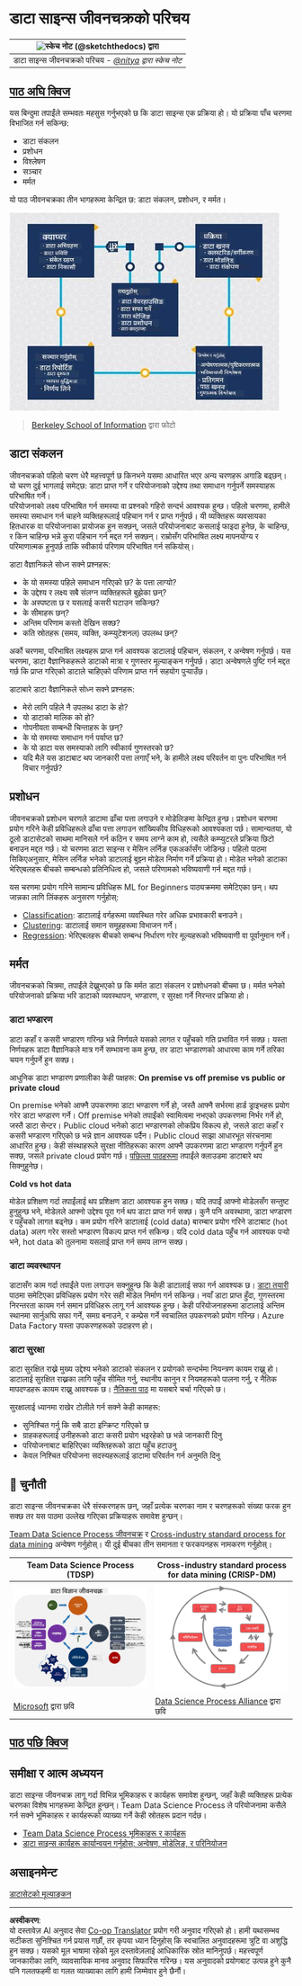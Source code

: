 <!--
CO_OP_TRANSLATOR_METADATA:
{
  "original_hash": "79ca8a5a3135e94d2d43f56ba62d5205",
  "translation_date": "2025-09-04T17:00:44+00:00",
  "source_file": "4-Data-Science-Lifecycle/14-Introduction/README.md",
  "language_code": "ne"
}
-->
# डाटा साइन्स जीवनचक्रको परिचय

|![ स्केच नोट [(@sketchthedocs)](https://sketchthedocs.dev) द्वारा ](../../sketchnotes/14-DataScience-Lifecycle.png)|
|:---:|
| डाटा साइन्स जीवनचक्रको परिचय - _[@nitya](https://twitter.com/nitya) द्वारा स्केच नोट_ |

## [पाठ अघि क्विज](https://red-water-0103e7a0f.azurestaticapps.net/quiz/26)

यस बिन्दुमा तपाईंले सम्भवतः महसुस गर्नुभएको छ कि डाटा साइन्स एक प्रक्रिया हो। यो प्रक्रिया पाँच चरणमा विभाजित गर्न सकिन्छ:

- डाटा संकलन
- प्रशोधन
- विश्लेषण
- सञ्चार
- मर्मत

यो पाठ जीवनचक्रका तीन भागहरूमा केन्द्रित छ: डाटा संकलन, प्रशोधन, र मर्मत।

![डाटा साइन्स जीवनचक्रको चित्र](../../../../translated_images/data-science-lifecycle.a1e362637503c4fb0cd5e859d7552edcdb4aa629a279727008baa121f2d33f32.ne.jpg)
> [Berkeley School of Information](https://ischoolonline.berkeley.edu/data-science/what-is-data-science/) द्वारा फोटो

## डाटा संकलन

जीवनचक्रको पहिलो चरण धेरै महत्त्वपूर्ण छ किनभने यसमा आधारित भएर अन्य चरणहरू अगाडि बढ्छन्। यो चरण दुई भागलाई समेट्छ: डाटा प्राप्त गर्ने र परियोजनाको उद्देश्य तथा समाधान गर्नुपर्ने समस्याहरू परिभाषित गर्ने।  
परियोजनाको लक्ष्य परिभाषित गर्न समस्या वा प्रश्नको गहिरो सन्दर्भ आवश्यक हुन्छ। पहिलो चरणमा, हामीले समस्या समाधान गर्न चाहने व्यक्तिहरूलाई पहिचान गर्न र प्राप्त गर्नुपर्छ। यी व्यक्तिहरू व्यवसायका हितधारक वा परियोजनाका प्रायोजक हुन सक्छन्, जसले परियोजनाबाट कसलाई फाइदा हुनेछ, के चाहिन्छ, र किन चाहिन्छ भन्ने कुरा पहिचान गर्न मद्दत गर्न सक्छन्। राम्रोसँग परिभाषित लक्ष्य मापनयोग्य र परिमाणात्मक हुनुपर्छ ताकि स्वीकार्य परिणाम परिभाषित गर्न सकियोस्। 

डाटा वैज्ञानिकले सोध्न सक्ने प्रश्नहरू:
- के यो समस्या पहिले समाधान गरिएको छ? के पत्ता लाग्यो?
- के उद्देश्य र लक्ष्य सबै संलग्न व्यक्तिहरूले बुझेका छन्?
- के अस्पष्टता छ र यसलाई कसरी घटाउन सकिन्छ?
- के सीमाहरू छन्?
- अन्तिम परिणाम कस्तो देखिन सक्छ?
- कति स्रोतहरू (समय, व्यक्ति, कम्प्युटेशनल) उपलब्ध छन्?

अर्को चरणमा, परिभाषित लक्ष्यहरू प्राप्त गर्न आवश्यक डाटालाई पहिचान, संकलन, र अन्वेषण गर्नुपर्छ। यस चरणमा, डाटा वैज्ञानिकहरूले डाटाको मात्रा र गुणस्तर मूल्याङ्कन गर्नुपर्छ। डाटा अन्वेषणले पुष्टि गर्न मद्दत गर्छ कि प्राप्त गरिएको डाटाले चाहिएको परिणाम प्राप्त गर्न सहयोग पुर्‍याउँछ।  

डाटाबारे डाटा वैज्ञानिकले सोध्न सक्ने प्रश्नहरू:
- मेरो लागि पहिले नै उपलब्ध डाटा के हो?
- यो डाटाको मालिक को हो?
- गोपनीयता सम्बन्धी चिन्ताहरू के छन्? 
- के यो समस्या समाधान गर्न पर्याप्त छ?
- के यो डाटा यस समस्याको लागि स्वीकार्य गुणस्तरको छ?
- यदि मैले यस डाटाबाट थप जानकारी पत्ता लगाएँ भने, के हामीले लक्ष्य परिवर्तन वा पुनः परिभाषित गर्न विचार गर्नुपर्छ?

## प्रशोधन

जीवनचक्रको प्रशोधन चरणले डाटामा ढाँचा पत्ता लगाउने र मोडेलिङमा केन्द्रित हुन्छ। प्रशोधन चरणमा प्रयोग गरिने केही प्रविधिहरूले ढाँचा पत्ता लगाउन सांख्यिकीय विधिहरूको आवश्यकता पर्छ। सामान्यतया, यो ठूलो डाटासेटको साथमा मानिसले गर्न कठिन र समय लाग्ने काम हो, त्यसैले कम्प्युटरले प्रक्रिया छिटो बनाउन मद्दत गर्छ। यो चरणमा डाटा साइन्स र मेसिन लर्निङ एकअर्कासँग जोडिन्छ। पहिलो पाठमा सिकिएअनुसार, मेसिन लर्निङ भनेको डाटालाई बुझ्न मोडेल निर्माण गर्ने प्रक्रिया हो। मोडेल भनेको डाटाका भेरिएबलहरू बीचको सम्बन्धको प्रतिनिधित्व हो, जसले परिणामको भविष्यवाणी गर्न मद्दत गर्छ।

यस चरणमा प्रयोग गरिने सामान्य प्रविधिहरू ML for Beginners पाठ्यक्रममा समेटिएका छन्। थप जान्नका लागि लिंकहरू अनुसरण गर्नुहोस्:

- [Classification](https://github.com/microsoft/ML-For-Beginners/tree/main/4-Classification): डाटालाई वर्गहरूमा व्यवस्थित गरेर अधिक प्रभावकारी बनाउने।
- [Clustering](https://github.com/microsoft/ML-For-Beginners/tree/main/5-Clustering): डाटालाई समान समूहहरूमा विभाजन गर्ने।
- [Regression](https://github.com/microsoft/ML-For-Beginners/tree/main/2-Regression): भेरिएबलहरू बीचको सम्बन्ध निर्धारण गरेर मूल्यहरूको भविष्यवाणी वा पूर्वानुमान गर्ने।

## मर्मत

जीवनचक्रको चित्रमा, तपाईंले देख्नुभएको छ कि मर्मत डाटा संकलन र प्रशोधनको बीचमा छ। मर्मत भनेको परियोजनाको प्रक्रिया भरि डाटाको व्यवस्थापन, भण्डारण, र सुरक्षा गर्ने निरन्तर प्रक्रिया हो। 

### डाटा भण्डारण
डाटा कहाँ र कसरी भण्डारण गरिन्छ भन्ने निर्णयले यसको लागत र पहुँचको गति प्रभावित गर्न सक्छ। यस्ता निर्णयहरू डाटा वैज्ञानिकले मात्र गर्ने सम्भावना कम हुन्छ, तर डाटा भण्डारणको आधारमा काम गर्ने तरिका चयन गर्नुपर्ने हुन सक्छ।

आधुनिक डाटा भण्डारण प्रणालीका केही पक्षहरू:
**On premise vs off premise vs public or private cloud**

On premise भनेको आफ्नै उपकरणमा डाटा भण्डारण गर्ने हो, जस्तै आफ्नै सर्भरमा हार्ड ड्राइभहरू प्रयोग गरेर डाटा भण्डारण गर्ने। Off premise भनेको तपाईंको स्वामित्वमा नभएको उपकरणमा निर्भर गर्ने हो, जस्तै डाटा सेन्टर। Public cloud भनेको डाटा भण्डारणको लोकप्रिय विकल्प हो, जसले डाटा कहाँ र कसरी भण्डारण गरिएको छ भन्ने ज्ञान आवश्यक पर्दैन। Public cloud साझा आधारभूत संरचनामा आधारित हुन्छ। केही संस्थाहरूले सुरक्षा नीतिहरूका कारण आफ्नै उपकरणमा डाटा भण्डारण गर्नुपर्ने हुन सक्छ, जसले private cloud प्रयोग गर्छ। [पछिल्ला पाठहरूमा](https://github.com/microsoft/Data-Science-For-Beginners/tree/main/5-Data-Science-In-Cloud) तपाईंले क्लाउडमा डाटाबारे थप सिक्नुहुनेछ।

**Cold vs hot data**

मोडेल प्रशिक्षण गर्दा तपाईंलाई थप प्रशिक्षण डाटा आवश्यक हुन सक्छ। यदि तपाईं आफ्नो मोडेलसँग सन्तुष्ट हुनुहुन्छ भने, मोडेलले आफ्नो उद्देश्य पूरा गर्न थप डाटा प्राप्त गर्न सक्छ। कुनै पनि अवस्थामा, डाटा भण्डारण र पहुँचको लागत बढ्नेछ। कम प्रयोग गरिने डाटालाई (cold data) बारम्बार प्रयोग गरिने डाटाबाट (hot data) अलग गरेर सस्तो भण्डारण विकल्प प्राप्त गर्न सकिन्छ। यदि cold data पहुँच गर्न आवश्यक पर्‍यो भने, hot data को तुलनामा यसलाई प्राप्त गर्न समय लाग्न सक्छ।

### डाटा व्यवस्थापन
डाटासँग काम गर्दा तपाईंले पत्ता लगाउन सक्नुहुन्छ कि केही डाटालाई सफा गर्न आवश्यक छ। [डाटा तयारी](https://github.com/microsoft/Data-Science-For-Beginners/tree/main/2-Working-With-Data/08-data-preparation) पाठमा समेटिएका प्रविधिहरू प्रयोग गरेर सही मोडेल निर्माण गर्न सकिन्छ। नयाँ डाटा प्राप्त हुँदा, गुणस्तरमा निरन्तरता कायम गर्न समान प्रविधिहरू लागू गर्न आवश्यक हुन्छ। केही परियोजनाहरूमा डाटालाई अन्तिम स्थानमा सार्नुअघि सफा गर्ने, समग्र बनाउने, र कम्प्रेस गर्ने स्वचालित उपकरणको प्रयोग गरिन्छ। Azure Data Factory यस्ता उपकरणहरूको उदाहरण हो।

### डाटा सुरक्षा
डाटा सुरक्षित राख्ने मुख्य उद्देश्य भनेको डाटाको संकलन र प्रयोगको सन्दर्भमा नियन्त्रण कायम राख्नु हो। डाटालाई सुरक्षित राख्नका लागि पहुँच सीमित गर्नु, स्थानीय कानुन र नियमहरूको पालना गर्नु, र नैतिक मापदण्डहरू कायम राख्नु आवश्यक छ। [नैतिकता पाठ](https://github.com/microsoft/Data-Science-For-Beginners/tree/main/1-Introduction/02-ethics) मा यसबारे चर्चा गरिएको छ। 

सुरक्षालाई ध्यानमा राखेर टोलीले गर्न सक्ने केही कामहरू:
- सुनिश्चित गर्नु कि सबै डाटा इन्क्रिप्ट गरिएको छ
- ग्राहकहरूलाई उनीहरूको डाटा कसरी प्रयोग भइरहेको छ भन्ने जानकारी दिनु
- परियोजनाबाट बाहिरिएका व्यक्तिहरूको डाटा पहुँच हटाउनु
- केवल निश्चित परियोजना सदस्यहरूलाई डाटामा परिवर्तन गर्न अनुमति दिनु

## 🚀 चुनौती

डाटा साइन्स जीवनचक्रका धेरै संस्करणहरू छन्, जहाँ प्रत्येक चरणका नाम र चरणहरूको संख्या फरक हुन सक्छ तर यस पाठमा उल्लेख गरिएका प्रक्रियाहरू समावेश हुन्छन्।

[Team Data Science Process जीवनचक्र](https://docs.microsoft.com/en-us/azure/architecture/data-science-process/lifecycle) र [Cross-industry standard process for data mining](https://www.datascience-pm.com/crisp-dm-2/) अन्वेषण गर्नुहोस्। यी दुई बीचका तीन समानता र फरकपनहरू नामकरण गर्नुहोस्।

|Team Data Science Process (TDSP)|Cross-industry standard process for data mining (CRISP-DM)|
|--|--|
|![Team Data Science Lifecycle](../../../../translated_images/tdsp-lifecycle2.e19029d598e2e73d5ef8a4b98837d688ec6044fe332c905d4dbb69eb6d5c1d96.ne.png) | ![Data Science Process Alliance Image](../../../../translated_images/CRISP-DM.8bad2b4c66e62aa75278009e38e3e99902c73b0a6f63fd605a67c687a536698c.ne.png) |
| [Microsoft](https://docs.microsoft.comazure/architecture/data-science-process/lifecycle) द्वारा छवि | [Data Science Process Alliance](https://www.datascience-pm.com/crisp-dm-2/) द्वारा छवि |

## [पाठ पछि क्विज](https://ff-quizzes.netlify.app/en/ds/)

## समीक्षा र आत्म अध्ययन

डाटा साइन्स जीवनचक्र लागू गर्दा विभिन्न भूमिकाहरू र कार्यहरू समावेश हुन्छन्, जहाँ केही व्यक्तिहरू प्रत्येक चरणका विशेष भागहरूमा केन्द्रित हुन्छन्। Team Data Science Process ले परियोजनामा कसैले गर्न सक्ने भूमिकाहरू र कार्यहरूको व्याख्या गर्ने केही स्रोतहरू प्रदान गर्दछ।

* [Team Data Science Process भूमिकाहरू र कार्यहरू](https://docs.microsoft.com/en-us/azure/architecture/data-science-process/roles-tasks)
* [डाटा साइन्स कार्यहरू कार्यान्वयन गर्नुहोस्: अन्वेषण, मोडेलिङ, र परिनियोजन](https://docs.microsoft.com/en-us/azure/architecture/data-science-process/execute-data-science-tasks)

## असाइनमेन्ट

[डाटासेटको मूल्याङ्कन](assignment.md)

---

**अस्वीकरण**:  
यो दस्तावेज़ AI अनुवाद सेवा [Co-op Translator](https://github.com/Azure/co-op-translator) प्रयोग गरी अनुवाद गरिएको हो। हामी यथासम्भव सटीकता सुनिश्चित गर्न प्रयास गर्छौं, तर कृपया ध्यान दिनुहोस् कि स्वचालित अनुवादहरूमा त्रुटि वा अशुद्धि हुन सक्छ। यसको मूल भाषामा रहेको मूल दस्तावेज़लाई आधिकारिक स्रोत मानिनुपर्छ। महत्त्वपूर्ण जानकारीका लागि, व्यावसायिक मानव अनुवाद सिफारिस गरिन्छ। यस अनुवादको प्रयोगबाट उत्पन्न हुने कुनै पनि गलतफहमी वा गलत व्याख्याका लागि हामी जिम्मेवार हुने छैनौं।  